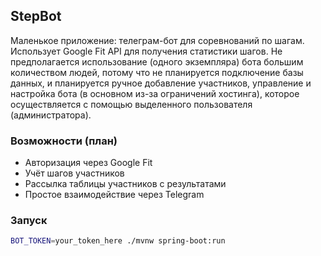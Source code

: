 ## StepBot

Маленькое приложение: телеграм-бот для соревнований по шагам.
Использует Google Fit API для получения статистики шагов.
Не предполагается использование (одного экземпляра) бота большим количеством людей, потому что
не планируется подключение базы данных, и планируется ручное добавление участников,
управление и настройка бота (в основном из-за ограничений хостинга),
которое осуществляется с помощью выделенного пользователя (администратора).

### Возможности (план)
- Авторизация через Google Fit
- Учёт шагов участников
- Рассылка таблицы участников с результатами
- Простое взаимодействие через Telegram

### Запуск

```bash
BOT_TOKEN=your_token_here ./mvnw spring-boot:run
```